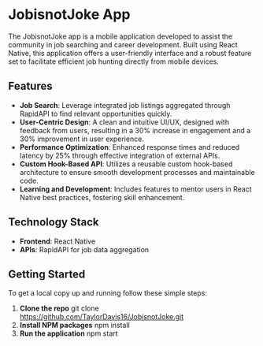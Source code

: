 # JobisnotJoke App

The JobisnotJoke app is a mobile application developed to assist the community in job searching and career development. Built using React Native, this application offers a user-friendly interface and a robust feature set to facilitate efficient job hunting directly from mobile devices.

## Features

- **Job Search**: Leverage integrated job listings aggregated through RapidAPI to find relevant opportunities quickly.
- **User-Centric Design**: A clean and intuitive UI/UX, designed with feedback from users, resulting in a 30% increase in engagement and a 30% improvement in user experience.
- **Performance Optimization**: Enhanced response times and reduced latency by 25% through effective integration of external APIs.
- **Custom Hook-Based API**: Utilizes a reusable custom hook-based architecture to ensure smooth development processes and maintainable code.
- **Learning and Development**: Includes features to mentor users in React Native best practices, fostering skill enhancement.

## Technology Stack

- **Frontend**: React Native
- **APIs**: RapidAPI for job data aggregation

## Getting Started

To get a local copy up and running follow these simple steps:

1. **Clone the repo**
git clone https://github.com/TaylorDavis16/JobisnotJoke.git
2. **Install NPM packages**
npm install
3. **Run the application**
npm start
